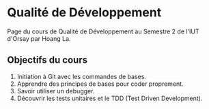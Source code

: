 # Qualité de Développement 

Page du cours de Qualité de Développement au Semestre 2 de l'IUT d'Orsay par Hoang La.

## Objectifs du cours

1. Initiation à Git avec les commandes de bases.
2. Apprendre des principes de bases pour coder proprement. 
3. Savoir utiliser un debugger.
4. Découvrir les tests unitaires et le TDD (Test Driven Development).
